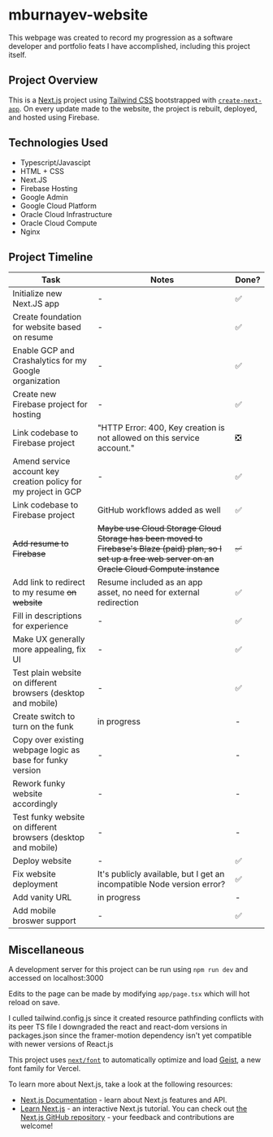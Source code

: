# mburnayev-website
This webpage was created to record my progression as a software developer and portfolio feats I have accomplished, including this project itself.

## Project Overview
This is a [Next.js](https://nextjs.org) project using [Tailwind CSS](https://tailwindcss.com/) bootstrapped with [`create-next-app`](https://nextjs.org/docs/app/api-reference/cli/create-next-app). On every update made to the website, the project is rebuilt, deployed, and hosted using Firebase.

## Technologies Used
- Typescript/Javascipt
- HTML + CSS
- Next.JS
- Firebase Hosting
- Google Admin
- Google Cloud Platform
- Oracle Cloud Infrastructure
- Oracle Cloud Compute
- Nginx

## Project Timeline
Task | Notes | Done?
--- | --- | ---
Initialize new Next.JS app | - | ✅
Create foundation for website based on resume | - | ✅
Enable GCP and Crashalytics for my Google organization | - | ✅
Create new Firebase project for hosting | - | ✅
Link codebase to Firebase project | "HTTP Error: 400, Key creation is not allowed on this service account." | ❎
Amend service account key creation policy for my project in GCP | - | ✅
Link codebase to Firebase project | GitHub workflows added as well | ✅
~~Add resume to Firebase~~ | ~~Maybe use Cloud Storage Cloud Storage has been moved to Firebase's Blaze (paid) plan, so I set up a free web server on an Oracle Cloud Compute instance~~ | ~~✅~~
Add link to redirect to my resume ~~on website~~ | Resume included as an app asset, no need for external redirection | ✅
Fill in descriptions for experience | - | ✅
Make UX generally more appealing, fix UI | - | ✅
Test plain website on different browsers (desktop and mobile) | - | ✅
Create switch to turn on the funk | in progress | -
Copy over existing webpage logic as base for funky version | - | -
Rework funky website accordingly | - | -
Test funky website on different browsers (desktop and mobile) | - | -
Deploy website | - | ✅
Fix website deployment | It's publicly available, but I get an incompatible Node version error? | ✅
Add vanity URL | in progress | -
Add mobile broswer support | - | ✅

## Miscellaneous
A development server for this project can be run using `npm run dev` and accessed on localhost:3000

Edits to the page can be made by modifying `app/page.tsx` which will hot reload on save.

I culled tailwind.config.js since it created resource pathfinding conflicts with its peer TS file
I downgraded the react and react-dom versions in packages.json since the framer-motion dependency isn't yet compatible with newer versions of React.js

This project uses [`next/font`](https://nextjs.org/docs/app/building-your-application/optimizing/fonts) to automatically optimize and load [Geist](https://vercel.com/font), a new font family for Vercel.

To learn more about Next.js, take a look at the following resources:
- [Next.js Documentation](https://nextjs.org/docs) - learn about Next.js features and API.
- [Learn Next.js](https://nextjs.org/learn) - an interactive Next.js tutorial.
You can check out [the Next.js GitHub repository](https://github.com/vercel/next.js) - your feedback and contributions are welcome!
